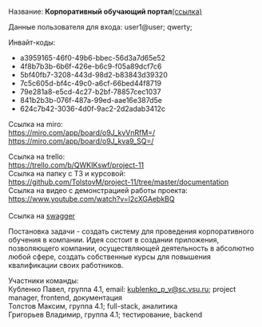 
Название: <b>Корпоративный обучающий портал</b><a href="https://161.35.88.48">(ссылка)</a>


Данные пользователя для входа: user1@user; qwerty;

Инвайт-коды:
        <ul>
         <li>a3959165-46f0-49b6-bbec-56d3a7d65e52</li>
         <li>4f8b7b3b-6b6f-426e-b6c9-f05a89dcf7c6</li>
         <li>5bf40fb7-3208-443d-98d2-b83843d39320</li>
         <li>7c5c605d-bf4c-49c0-a6cf-66bed44f8719</li>
         <li>79e281a8-e5cd-4c27-b2bf-78857cec1037</li>
         <li>841b2b3b-076f-487a-99ed-aae16e387d5e</li>
         <li>624c7b42-3036-4d0f-9ac2-2d2adab3412c</li>
        </ul>

Ссылка на miro: 
         <br>
         https://miro.com/app/board/o9J_kvVnRfM=/
         <br>
         https://miro.com/app/board/o9J_kva9_SQ=/
         <br>
                
Ссылка на trello: 
        <br>
       https://trello.com/b/QWKIKswf/project-11
       <br>
Ссылка на папку с ТЗ и курсовой:
        <br>
        https://github.com/TolstovM/project-11/tree/master/documentation
        <br>
Ссылка на видео с демонстрацией работы проекта:
        <br>
        https://www.youtube.com/watch?v=l2cXGAebkBQ
        <br>
        <br>
Ссылка на <a href="https://161.35.88.48/swagger-ui.html">swagger</a> 

Постановка задачи - создать систему для проведения корпоративного обучения в компании. Идея состоит в создании приложения, позволяющего  компании, осуществляющей деятельность в абсолютно любой сфере, создать собственные курсы для повышения квалификации своих работников. 
<br>

Участники команды:
   <br>
   Кубленко Павел, группа 4.1,  email: kublenko_p_v@sc.vsu.ru;  project manager, frontend, документация
   <br>
   Толстов Максим, группа 4.1;  full-stack, аналитика
   <br> 
   Григорьев Владимир, группа 4.1;  тестирование, backend
    
  
